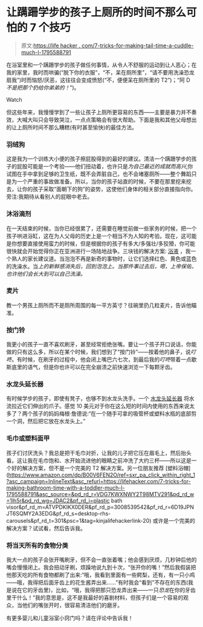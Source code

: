 # 让蹒跚学步的孩子上厕所的时间不那么可怕的 7 个技巧

> 原文:[https://life hacker . com/7-tricks-for-making-tail-time-a-cuddle-much-l-1795588791](https://lifehacker.com/7-tricks-for-making-bathroom-time-with-a-toddler-much-l-1795588791)

在浴室里和一个蹒跚学步的孩子做任何事情，从令人不舒服的运动到让人恶心；在我的家里，我时而哄骗(“脱下你的衣服”，“不，呆在厕所里”，“请不要用洗澡恐龙扇我”)时而恼怒/厌恶，这往往会变成愤怒(“不，便便呆在厕所里的 T2”)；“阿 D *不是把那个扔给你弟弟的！*”)。

Watch

但这些年来，我慢慢学到了一些让孩子上厕所更容易的东西——主要是暴力并不奏效，大喊大叫只会导致哭泣，一点点策略会有很大帮助。下面是我和其他父母想出的让上厕所时间不那么糟糕(有时甚至愉快)的最佳方法。

### 羽绒狗

这是我为一个训练大小便的孩子擦屁股得到的最好的建议。清洁一个蹒跚学步的孩子的屁股可能是一个考验——他们扭动着，也许只是*为自己最近的成就而高兴*,你试图在手中拿到足够的卫生纸，既不会弄脏自己，也不会堵塞厕所——整个舞蹈只是为一个严重的事故做准备。所以，当你的孩子站直的时候，不要在那里挖来挖去，让你的孩子采取“面朝下的狗”的姿势，这使他们身体的相关部分直接指向你。旁注:我期待从看别人的屁眼中老去。

### 沐浴滴剂

在一天结束的时候，当你已经很累了，还需要在睡觉前做一些家务的时候，把一个孩子哄进浴缸，这在为人父母的历史上是一个相当不为人知的考验。现在，这可能是你想要直接使用蛮力的时候，但是根据你的孩子有多大/多强壮/多狡猾，你可能很快就会开始觉得你正在亚洲进行一场陆地战争。三块钱的解决方案: [浴液](http://www.target.com/p/crayola-color-bath-drops-45-count/-/A-13972083?sid=1865S&ref=tgt_adv_XS000000&AFID=google_pla_df&CPNG=PLA_Health+Beauty+Shopping_Local&adgroup=SC_Health+Beauty&LID=700000001170770pgs&network=g&device=c&location=9004338&gclid=CjwKEAjwpJ_JBRC3tYai4Ky09zQSJAC5r7ruGqqkMhT2zRUfL3Z6_z_32y_YHrmEr1euwc6R_FQtDRoCl6bw_wcB&gclsrc=aw.ds) ，我一个熟人的家长建议道。当泡泡不再是新奇的事物时，让它们选择红色、黄色或蓝色的洗澡水。当*上的新鲜感消失后，回到泡泡上。当那件事过去后，嗯，上帝保佑，也许他们会长大到可以自己洗澡。* 

### 麦片

教一个男孩上厕所而不是厕所周围的每一平方英寸？往碗里扔几粒麦片，告诉他瞄准。

### 按门铃

我更小的孩子一直不喜欢刷牙，甚至经常拒绝张嘴。要让一个孩子开口说话，你能做的只有这么多，所以在某个时候，我们想到了“按门铃”——按着他的鼻子，说*叮咚*。有时候，在刷牙的过程中，他会闭上嘴巴六七次，到最后我的*叮咚*带着一点歇斯底里的语气，但是你也许可以在完全崩溃之前快速浏览一下每颗牙齿。

### 水龙头延长器

有时候学步的孩子，即使有凳子，也够不到水龙头洗手。一个 [水龙头延长器](https://www.amazon.com/gp/product/B0071D1AKI/ref=as_li_ss_tl?asc_campaign=InlineText&asc_refurl=https://lifehacker.com/7-tricks-for-making-bathroom-time-with-a-toddler-much-l-1795588791&asc_source=&camp=1789&creative=390957&creativeASIN=B0071D1AKI&ie=UTF8&linkCode=as2&tag=kinjalifehackerlink-20&th=1) 将水流拉近它们伸出的爪子。感觉 10 美元对于你在这么短的时间内使用的东西来说太多了？两个孩子的妈妈梅根·詹德说:“在一个随手可拿的吸管杯或塑料水瓶的底部剪一个洞，然后把它放在水龙头上。”

### 毛巾或塑料面甲

孩子们讨厌洗头？我总是把干毛巾对折，让我的儿子把它压在眉毛上，然后抬头看。这让我在毛巾饱和、水开始流进他的眼睛之前冲洗了大约三杯——所以这是一个好的解决方案，但不是一个完美的 T2 解决方案。另一位朋友推荐 [塑料浴帽](https://www.amazon.com/dp/B00V6FEN2O/ref=sxr_pa_click_within_right_1?asc_campaign=InlineText&asc_refurl=https://lifehacker.com/7-tricks-for-making-bathroom-time-with-a-toddler-much-l-1795588791&asc_source=&pd_rd_r=VDG7KWXNWY2T98MTV291&pd_rd_w=1lh5r&pd_rd_wg=JDAC2&pf_rd_i=plastic bath visor&pf_rd_m=ATVPDKIKX0DER&pf_rd_p=3008539542&pf_rd_r=6D19JPNJT6SQMY2A3EDG&pf_rd_s=desktop-rhs-carousels&pf_rd_t=301&psc=1&tag=kinjalifehackerlink-20) 或许是一个完美的解决方案？试试看，然后告诉我。

### 将当天所有的食物分类

我大一点的孩子会张开嘴刷牙，但不会一直张着嘴；他会感到厌烦，几秒钟后他的嘴会慢慢闭上。我会扭动牙刷，烦躁地说九到十次，“张开你的嘴！”然后我假装把他那天吃的所有食物都刷了出来:“哦，我看到里面有一些鳄梨，还有，有一只小鸡——哦，我得把后面牙齿上的花生酱弄出来……”有时我会“看到”不存在的东西(我是说在它的牙齿里)，比如，“哦，我得把那只恐龙弄出来——一只*恐龙*在你的牙齿里干什么！”我的意思是，这不是我最好的喜剧材料，但孩子们是一个容易的观众，当他们的嘴张开时，很容易清洁他们的磨牙。

有更多婴儿和儿童浴室小窍门吗？请在评论中告诉我！